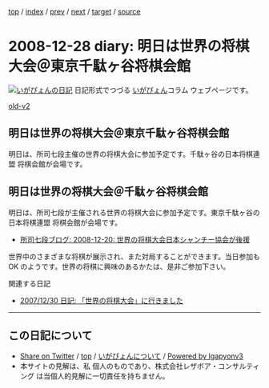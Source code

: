 [top](../index.html) 
 / [index](index.html) 
 / [prev](ig081226.html) 
 / [next](../2009/ig090103.html) 
 / [target](http://www.igapyon.jp/igapyon/diary/2008/ig081228.html) 
 / [source](https://github.com/igapyon/diary/blob/master/2008/ig081228.src.md) 

2008-12-28 diary: 明日は世界の将棋大会＠東京千駄ヶ谷将棋会館
=====================================================================================================
[![いがぴょんの日記](http://www.igapyon.jp/igapyon/diary/images/iga200306s.jpg "いがぴょん")](http://www.igapyon.jp/igapyon/diary/memo/memoigapyon.html) 日記形式でつづる [いがぴょん](http://www.igapyon.jp/igapyon/diary/memo/memoigapyon.html)コラム ウェブページです。

[old-v2](ig081228-orig.html)

## 明日は世界の将棋大会＠東京千駄ヶ谷将棋会館

明日は、所司七段主催の世界の将棋大会に参加予定です。千駄ヶ谷の日本将棋連盟 将棋会館が会場です。


## 明日は世界の将棋大会＠千駄ヶ谷将棋会館

明日は、所司七段が主催される世界の将棋大会に参加予定です。東京千駄ヶ谷の日本将棋連盟 将棋会館が会場です。

* [所司七段ブログ: 2008-12-20: 世界の将棋大会日本シャンチー協会が後援](http://www.c--s.jp/blog/index.php?UID=1229743402)

世界中のさまざまな将棋が展示され、また対局することができます。当日参加も OK のようです。世界の将棋に興味のあるかたは、是非ご参加下さい。

関連する日記

* [2007/12/30 日記: 「世界の将棋大会」に行きました](../2007/ig071230.html)


----------------------------------------------------------------------------------------------------

## この日記について

* [Share on Twitter](https://twitter.com/intent/tweet?hashtags=igapyon%2Cdiary%2C%E3%81%84%E3%81%8C%E3%81%B4%E3%82%87%E3%82%93&text=%E6%98%8E%E6%97%A5%E3%81%AF%E4%B8%96%E7%95%8C%E3%81%AE%E5%B0%86%E6%A3%8B%E5%A4%A7%E4%BC%9A%EF%BC%A0%E6%9D%B1%E4%BA%AC%E5%8D%83%E9%A7%84%E3%83%B6%E8%B0%B7%E5%B0%86%E6%A3%8B%E4%BC%9A%E9%A4%A8&url=http%3A%2F%2Fwww.igapyon.jp%2Figapyon%2Fdiary%2F2008%2Fig081228.html) / [top](../index.html) / [いがぴょんについて](http://www.igapyon.jp/igapyon/diary/memo/memoigapyon.html) / [Powered by Igapyonv3](https://github.com/igapyon/igapyonv3)
* 本サイトの見解は、私 個人のものであり、株式会社レザボア・コンサルティング は当個人的見解に一切責任を持ちません。 
